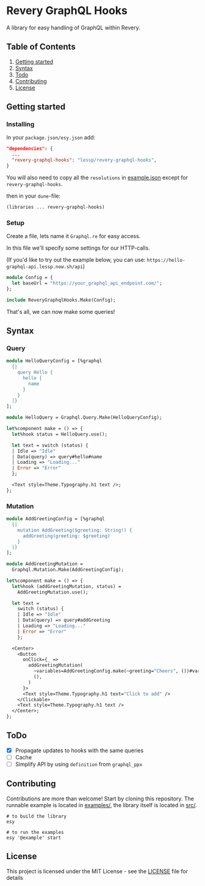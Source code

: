 # Revery GraphQL Hooks

A library for easy handling of GraphQL within Revery.

## Table of Contents

1. [Getting started](#getting-started)
2. [Syntax](#syntax)
3. [Todo](#todo)
4. [Contributing](#contributing)
5. [License](#license)

## Getting started

### Installing

In your `package.json/esy.json` add:

```json
"dependencies": {
  ...
  "revery-graphql-hooks": "lessp/revery-graphql-hooks",
}
```

You will also need to copy all the `resolutions` in [example.json](example.json) except for `revery-graphql-hooks`.

then in your `dune`-file:

```lisp
(libraries ... revery-graphql-hooks)
```

### Setup

Create a file, lets name it `Graphql.re` for easy access.

In this file we'll specify some settings for our HTTP-calls.

(If you'd like to try out the example below, you can use: `https://hello-graphql-api.lessp.now.sh/api`)

```ocaml
module Config = {
  let baseUrl = "https://your_graphql_api_endpoint.com/";
};

include ReveryGraphqlHooks.Make(Config);
```

That's all, we can now make some queries!

## Syntax

### Query

```ocaml
module HelloQueryConfig = [%graphql
  {|
    query Hello {
      hello {
        name
      }
    }
  |}
];

module HelloQuery = Graphql.Query.Make(HelloQueryConfig);

let%component make = () => {
  let%hook status = HelloQuery.use();

  let text = switch (status) {
  | Idle => "Idle"
  | Data(query) => query#hello#name
  | Loading => "Loading..."
  | Error => "Error"
  };

  <Text style=Theme.Typography.h1 text />;
};
```

### Mutation

```ocaml
module AddGreetingConfig = [%graphql
  {|
    mutation AddGreeting($greeting: String!) {
      addGreeting(greeting: $greeting)
    }
  |}
];

module AddGreetingMutation =
  Graphql.Mutation.Make(AddGreetingConfig);

let%component make = () => {
  let%hook (addGreetingMutation, status) =
    AddGreetingMutation.use();

  let text =
    switch (status) {
    | Idle => "Idle"
    | Data(query) => query#addGreeting
    | Loading => "Loading..."
    | Error => "Error"
    };

  <Center>
    <Button
      onClick={_ =>
        addGreetingMutation(
          ~variables=AddGreetingConfig.make(~greeting="Cheers", ())#variables,
          (),
        )
      }>
      <Text style=Theme.Typography.h1 text="Click to add" />
    </Clickable>
    <Text style=Theme.Typography.h1 text />
  </Center>;
};
```

## ToDo

- [x] Propagate updates to hooks with the same queries
- [ ] Cache
- [ ] Simplify API by using `definition` from `graphql_ppx`

## Contributing

Contributions are more than welcome! Start by cloning this repository. The runnable example is located in [examples/](examples/), the library itself is located in [src/](src/).

```
# to build the library
esy

# to run the examples
esy '@example' start
```

## License

This project is licensed under the MIT License - see the [LICENSE](./LICENSE) file for details
